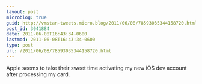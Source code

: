 ```yaml
---
layout: post
microblog: true
guid: http://vmstan-tweets.micro.blog/2011/06/08/78593035344158720.html
post_id: 3041884
date: 2011-06-08T16:43:34-0600
lastmod: 2011-06-08T16:43:34-0600
type: post
url: /2011/06/08/78593035344158720.html
---
```

Apple seems to take their sweet time activating my new iOS dev account after processing my card.
